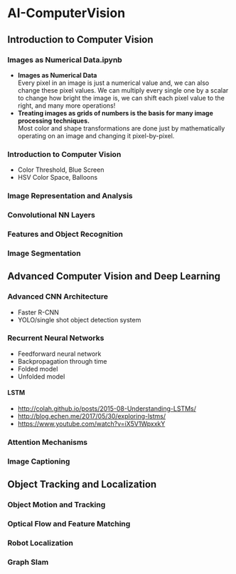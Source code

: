 # AI-ComputerVision
## Introduction to Computer Vision
### Images as Numerical Data.ipynb
- **Images as Numerical Data**  
Every pixel in an image is just a numerical value and, we can also change these pixel values. 
We can multiply every single one by a scalar to change how bright the image is, we can shift each pixel value to the right, and many more operations!
- **Treating images as grids of numbers is the basis for many image processing techniques.**  
Most color and shape transformations are done just by mathematically operating on an image and changing it pixel-by-pixel.
### Introduction to Computer Vision
- Color Threshold, Blue Screen
- HSV Color Space, Balloons
### Image Representation and Analysis
### Convolutional NN Layers
### Features and Object Recognition
### Image Segmentation
## Advanced Computer Vision and Deep Learning
### Advanced CNN Architecture
- Faster R-CNN
- YOLO/single shot object detection system
### Recurrent Neural Networks
- Feedforward neural network
- Backpropagation through time
- Folded model
- Unfolded model
#### LSTM
- http://colah.github.io/posts/2015-08-Understanding-LSTMs/
- http://blog.echen.me/2017/05/30/exploring-lstms/
- https://www.youtube.com/watch?v=iX5V1WpxxkY
### Attention Mechanisms
### Image Captioning
## Object Tracking and Localization
### Object Motion and Tracking
### Optical Flow and Feature Matching
### Robot Localization
### Graph Slam
